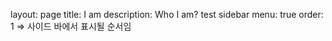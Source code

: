 layout: page
title: I am
description: Who I am?
test sidebar
menu: true
order: 1 => 사이드 바에서 표시될 순서임
